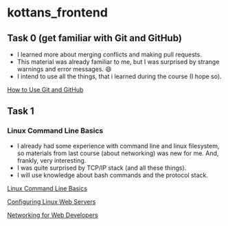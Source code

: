# kottans_frontend

## Task 0 (get familiar with Git and GitHub)
- I learned more about merging conflicts and making pull requests.
- This material was already familiar to me, but I was surprised by strange warnings and error messages. :smile:
- I intend to use all the things, that i learned during the course (I hope so).

[How to Use Git and GitHub](task_0/task_0_course_1.png)

## Task 1

### Linux Command Line Basics
- I already had some experience with command line and linux filesystem, so materials from last course (about networking) was new for me. And, frankly, very interesting.
- I was quite surprised by TCP/IP stack (and all these things).
- I will use knowledge about bash commands and the protocol stack.

[Linux Command Line Basics](task_1/task_1_course_1.png)

[Configuring Linux Web Servers](task_1/task_1_course_2.png)

[Networking for Web Developers](task_1/task_1_course_3.png)

